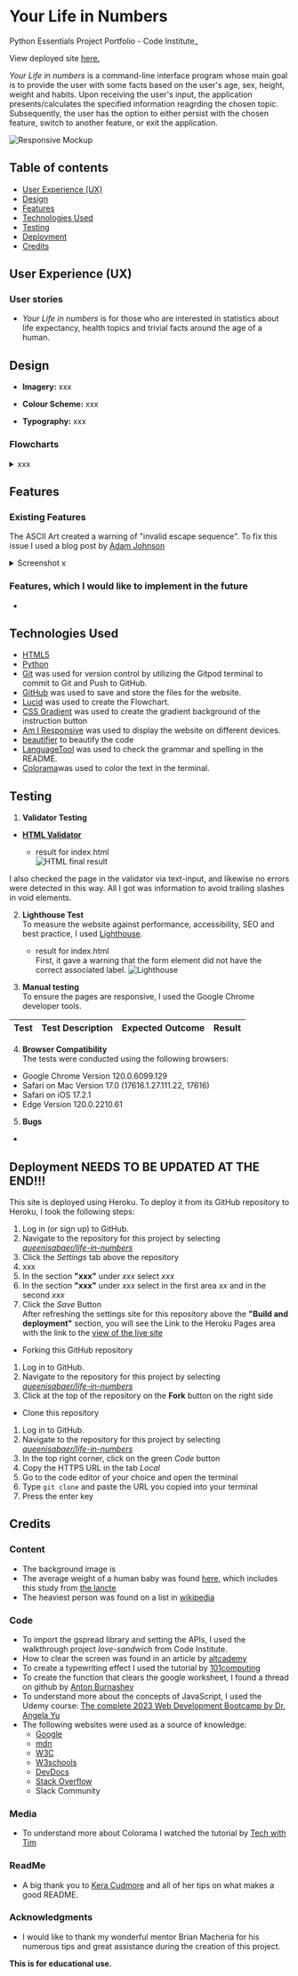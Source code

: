 # Your Life in Numbers

Python Essentials Project Portfolio - Code Institute_

View deployed site [here.](https://queenisabaer.github.io/life-in-letters/)

 *Your Life in numbers* is a command-line interface program whose main goal is to provide the user with some facts based on the user's age, sex, height, weight and habits. Upon receiving the user's input, the application presents/calculates the specified information reagrding the chosen topic. Subsequently, the user has the option to either persist with the chosen feature, switch to another feature, or exit the application. 

![Responsive Mockup](documentation/)

## Table of contents

- [User Experience (UX)](#user-experience)
- [Design](#design)
- [Features](#features)
- [Technologies Used](#technologies-used)
- [Testing](#testing)
- [Deployment](#deployment)
- [Credits](#credits)

## User Experience (UX)

### User stories

-  *Your Life in numbers* is for those who are interested in statistics about life expectancy, health topics and trivial facts around the age of a human. 

## Design

- **Imagery:**
  xxx
- **Colour Scheme:**
  xxx <br>

- **Typography:**
  xxx

### Flowcharts

<details>
<summary> xxx </summary>
<br>

![Flowchart](documentation/)

</details>

## Features

### Existing Features

The ASCII Art created a warning of "invalid escape sequence". To fix this issue I used a blog post by [Adam Johnson](https://adamj.eu/tech/2022/11/04/why-does-python-deprecationwarning-invalid-escape-sequence/)


<details>
<summary> Screenshot x </summary>
<br>

![Screenshot](documentation/)
</details>

### Features, which I would like to implement in the future

- 

## Technologies Used

- [HTML5](https://en.wikipedia.org/wiki/HTML5)
- [Python](https://en.wikipedia.org/wiki/Python_(programming_language))
- [Git](https://git-scm.com/) was used for version control by utilizing the Gitpod terminal to commit to Git and Push to GitHub.
- [GitHub](https://github.com/) was used to save and store the files for the website.
- [Lucid](https://lucid.app/) was used to create the Flowchart.
- [CSS Gradient](https://cssgradient.io/) was used to create the gradient background of the instruction button
- [Am I Responsive](https://ui.dev/amiresponsive) was used to display the website on different devices.
- [beautifier](https://beautifier.io/) to beautify the code
- [LanguageTool](https://languagetool.org/) was used to check the grammar and spelling in the README. 
- [Colorama](https://pypi.org/project/colorama/)was used to color the text in the terminal.  

## Testing

1. **Validator Testing**

- **[HTML Validator](https://validator.w3.org/)**

  - result for index.html<br>
    ![HTML final result]()<br>
   
I also checked the page in the validator via text-input, and likewise no errors were detected in this way. All I got was information to avoid trailing slashes in void elements.

2. **Lighthouse Test** <br>
   To measure the website against performance, accessibility, SEO and best practice, I used [Lighthouse](https://chromewebstore.google.com/detail/lighthouse/blipmdconlkpinefehnmjammfjpmpbjk?hl=de).<br>
   - result for index.html<br>
   First, it gave a warning that the form element did not have the correct associated label. 
   ![Lighthouse]()

3. **Manual testing** <br>
To ensure the pages are responsive, I used the Google Chrome developer tools.

| **Test** | **Test Description** | **Expected Outcome** | **Result**|
|:---|:---|:---|:---|



4. **Browser Compatibility**<br>
  The tests were conducted using the following browsers:

- Google Chrome Version 120.0.6099.129
- Safari on Mac Version 17.0 (17616.1.27.111.22, 17616) 
- Safari on iOS 17.2.1
- Edge Version 120.0.2210.61

5. **Bugs**

- 

## Deployment NEEDS TO BE UPDATED AT THE END!!!

This site is deployed using Heroku. To deploy it from its GitHub repository to Heroku, I took the following steps:
1. Log in (or sign up) to GitHub.
2. Navigate to the repository for this project by selecting [*queenisabaer/life-in-numbers*](https://github.com/queenisabaer/life-in-numbers)
3. Click the *Settings* tab above the repository 
4. xxx
5. In the section **"xxx"** under *xxx* select *xxx* 
6. In the section **"xxx"** under *xxx* select in the first area *xx* and in the second *xxx*
7. Click the *Save* Button<br>
After refreshing the settings site for this repository above the **"Build and deployment"** section, you will see the Link to the Heroku Pages area with the link to the [view of the live site](https://queenisabaer.github.io/life-in-numbers/)

- Forking this GitHub repository
1.  Log in to GitHub.
2.  Navigate to the repository for this project by selecting [*queenisabaer/life-in-numbers*](https://github.com/queenisabaer/life-in-numbers)
3. Click at the top of the repository on the **Fork** button on the right side

- Clone this repository
1.  Log in to GitHub.
2.  Navigate to the repository for this project by selecting [*queenisabaer/life-in-numbers*](https://github.com/queenisabaer/life-in-numbers)
3. In the top right corner, click on the green *Code* button
4. Copy the HTTPS URL in the tab *Local*
5. Go to the code editor of your choice and open the terminal
5. Type `git clone` and paste the URL you copied into your terminal
6. Press the enter key

## Credits

### Content

- The background image is 
- The average weight of a human baby was found [here](https://www.sueddeutsche.de/gesundheit/geburtsgroesse-das-neue-standardbaby-1.2124509), which includes this study from [the lancte](https://www.thelancet.com/journals/lancet/article/PIIS0140-6736(14)61490-2/abstract)
- The heaviest person was found on a list in [wikipedia](https://en.wikipedia.org/wiki/List_of_heaviest_people)

### Code

- To import the gspread library and setting the APIs, I used the walkthrough project *love-sandwich* from Code Institute. 
- How to clear the screen was found in an article by [altcademy](https://www.altcademy.com/blog/how-to-clear-screen-in-python/)
- To create a typewriting effect I used the tutorial by [101computing](https://www.101computing.net/python-typing-text-effect/)
- To create the function that clears the google worksheet, I found a thread on github by [Anton Burnashev](https://github.com/burnash/gspread/issues/387)
- To understand more about the concepts of JavaScript, I used the Udemy course: [The complete 2023 Web Development Bootcamp by Dr. Angela Yu](https://www.udemy.com/course/the-complete-web-development-bootcamp/)
- The following websites were used as a source of knowledge: <br>
  - [Google](www.google.com)
  - [mdn](https://developer.mozilla.org/en-US/)
  - [W3C](https://www.w3.org/)
  - [W3schools](https://www.w3schools.com/)
  - [DevDocs](https://devdocs.io/)
  - [Stack Overflow](https://stackoverflow.com/)
  - Slack Community

### Media

- To understand more about Colorama I watched the tutorial by [Tech with Tim](https://www.youtube.com/watch?v=u51Zjlnui4Y)

### ReadMe

- A big thank you to [Kera Cudmore](https://github.com/kera-cudmore) and all of her tips on what makes a good README.

### Acknowledgments

- I would like to thank my wonderful mentor Brian Macheria for his numerous tips and great assistance during the creation of this project. 

**This is for educational use.**